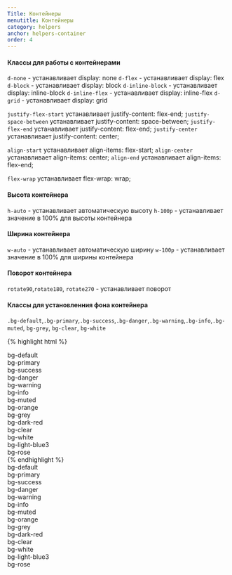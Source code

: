 ```yaml
---
Title: Контейнеры
menutitle: Контейнеры
category: helpers
anchor: helpers-container
order: 4
---
```


#### Классы для работы с контейнерами

`d-none` - устанавливает display: none
`d-flex` - устанавливает display: flex
`d-block` - устанавливает display: block
`d-inline-block` - устанавливает display: inline-block
`d-inline-flex` - устанавливает display: inline-flex
`d-grid` - устанавливает display: grid

`justify-flex-start` устанавливает justify-content: flex-end;
`justify-space-between` устанавливает justify-content: space-between;
`justify-flex-end` устанавливает justify-content: flex-end;
`justify-center` устанавливает justify-content: center;

`align-start` устанавливает align-items: flex-start;
`align-center` устанавливает align-items: center;
`align-end` устанавливает align-items: flex-end;

`flex-wrap` устанавливает flex-wrap: wrap;

#### Высота контейнера
`h-auto` - устанавливает автоматическую высоту
`h-100p` - устанавливает значение в 100% для высоты контейнера

#### Ширина контейнера
`w-auto` - устанавливает автоматическую ширину
`w-100p` - устанавливает значение в 100% для ширины контейнера
#### Поворот контейнера
`rotate90`,`rotate180`, `rotate270` - устанавливает поворот

#### Классы для установленния фона контейнера
`.bg-default`,`.bg-primary`,`.bg-success`,`.bg-danger`,`.bg-warning`,`.bg-info`,`.bg-muted`, `bg-grey`, `bg-clear`, `bg-white`

{% highlight html %}
  <div class="bg-default">bg-default</div>
  <div class="bg-primary">bg-primary</div>
  <div class="bg-success">bg-success</div>
  <div class="bg-danger">bg-danger</div>
  <div class="bg-warning">bg-warning</div>
  <div class="bg-info">bg-info</div>
  <div class="bg-muted">bg-muted</div>
  <div class="bg-orange">bg-orange</div>
  <div class="bg-grey">bg-grey</div>
  <div class="bg-dark-red">bg-dark-red</div>
  <div class="bg-clear">bg-clear</div>
  <div class="bg-white">bg-white</div>
  <div class="bg-light-blue3">bg-light-blue3</div>
  <div class="bg-rose">bg-rose</div>
{% endhighlight %}

<div class="bs-docs-example">
  <div class="bg-default mb-10">bg-default</div>
  <div class="bg-primary mb-10">bg-primary</div>
  <div class="bg-success mb-10">bg-success</div>
  <div class="bg-danger mb-10">bg-danger</div>
  <div class="bg-warning mb-10">bg-warning</div>
  <div class="bg-info mb-10">bg-info</div>
  <div class="bg-muted mb-10">bg-muted</div>
  <div class="bg-orange mb-10">bg-orange</div>
  <div class="bg-grey mb-10">bg-grey</div>
  <div class="bg-dark-red mb-10">bg-dark-red</div>
  <div class="bg-clear mb-10">bg-clear</div>
  <div class="bg-white mb-10">bg-white</div>
  <div class="bg-light-blue3 mb-10">bg-light-blue3</div>
  <div class="bg-rose mb-10">bg-rose</div>
</div>
